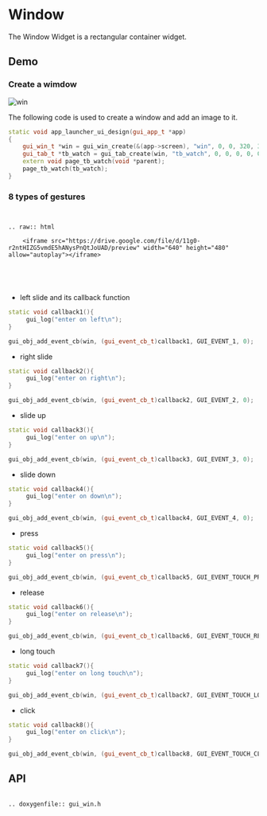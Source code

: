 # Window

The Window Widget is a rectangular container widget.



## Demo
### Create a wimdow


![win](https://foruda.gitee.com/images/1694169886660683122/5a0b4b9e_13408154.png "win.PNG") 


The following code is used to create a window and add an image to it.
```cpp
static void app_launcher_ui_design(gui_app_t *app)
{
    gui_win_t *win = gui_win_create(&(app->screen), "win", 0, 0, 320, 320);
    gui_tab_t *tb_watch = gui_tab_create(win, "tb_watch", 0, 0, 0, 0, 0, 0);
    extern void page_tb_watch(void *parent);
    page_tb_watch(tb_watch);
}
```




### 8 types of gestures  
```eval_rst

 
.. raw:: html

    <iframe src="https://drive.google.com/file/d/11g0-r2ntHIZG5vmdE5hANysPnQtJoUAD/preview" width="640" height="480" allow="autoplay"></iframe>



 

```
- left slide and its callback function
```cpp
static void callback1(){
     gui_log("enter on left\n");
}
```
```cpp
gui_obj_add_event_cb(win, (gui_event_cb_t)callback1, GUI_EVENT_1, 0);
```

- right slide
```cpp
static void callback2(){
     gui_log("enter on right\n");
}
```
```cpp
gui_obj_add_event_cb(win, (gui_event_cb_t)callback2, GUI_EVENT_2, 0);
```
- slide up
```cpp
static void callback3(){
     gui_log("enter on up\n");
}
```
```cpp
gui_obj_add_event_cb(win, (gui_event_cb_t)callback3, GUI_EVENT_3, 0);
```
- slide down
```cpp
static void callback4(){
     gui_log("enter on down\n");
}
```
```cpp
gui_obj_add_event_cb(win, (gui_event_cb_t)callback4, GUI_EVENT_4, 0);
```
- press
```cpp
static void callback5(){
     gui_log("enter on press\n");
}
```
```cpp
gui_obj_add_event_cb(win, (gui_event_cb_t)callback5, GUI_EVENT_TOUCH_PRESSED, 0);
```
- release
```cpp
static void callback6(){
     gui_log("enter on release\n");
}
```
```cpp
gui_obj_add_event_cb(win, (gui_event_cb_t)callback6, GUI_EVENT_TOUCH_RELEASED, 0);
```
- long touch
```cpp
static void callback7(){
     gui_log("enter on long touch\n");
}
```
```cpp
gui_obj_add_event_cb(win, (gui_event_cb_t)callback7, GUI_EVENT_TOUCH_LONG, 0);
```
- click
```cpp
static void callback8(){
     gui_log("enter on click\n");
}
```
```cpp
gui_obj_add_event_cb(win, (gui_event_cb_t)callback8, GUI_EVENT_TOUCH_CLICKED, 0);
```

## API 

```eval_rst

.. doxygenfile:: gui_win.h

```


